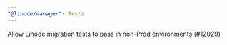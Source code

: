 ```yaml
---
"@linode/manager": Tests
---
```


Allow Linode migration tests to pass in non-Prod environments ([#12029](https://github.com/linode/manager/pull/12029))
